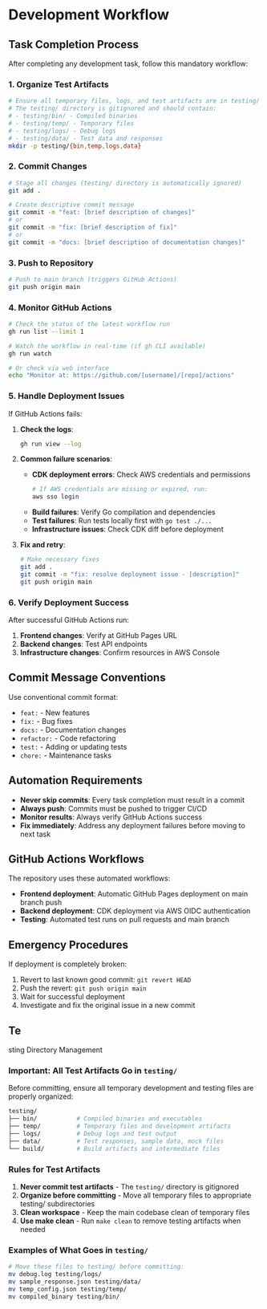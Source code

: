 # Development Workflow

## Task Completion Process

After completing any development task, follow this mandatory workflow:

### 1. Organize Test Artifacts
```bash
# Ensure all temporary files, logs, and test artifacts are in testing/ directory
# The testing/ directory is gitignored and should contain:
# - testing/bin/ - Compiled binaries
# - testing/temp/ - Temporary files
# - testing/logs/ - Debug logs
# - testing/data/ - Test data and responses
mkdir -p testing/{bin,temp,logs,data}
```

### 2. Commit Changes
```bash
# Stage all changes (testing/ directory is automatically ignored)
git add .

# Create descriptive commit message
git commit -m "feat: [brief description of changes]"
# or
git commit -m "fix: [brief description of fix]"
# or  
git commit -m "docs: [brief description of documentation changes]"
```

### 3. Push to Repository
```bash
# Push to main branch (triggers GitHub Actions)
git push origin main
```

### 4. Monitor GitHub Actions
```bash
# Check the status of the latest workflow run
gh run list --limit 1

# Watch the workflow in real-time (if gh CLI available)
gh run watch

# Or check via web interface
echo "Monitor at: https://github.com/[username]/[repo]/actions"
```

### 5. Handle Deployment Issues

If GitHub Actions fails:

1. **Check the logs**:
   ```bash
   gh run view --log
   ```

2. **Common failure scenarios**:
   - **CDK deployment errors**: Check AWS credentials and permissions
     ```bash
     # If AWS credentials are missing or expired, run:
     aws sso login
     ```
   - **Build failures**: Verify Go compilation and dependencies
   - **Test failures**: Run tests locally first with `go test ./...`
   - **Infrastructure issues**: Check CDK diff before deployment

3. **Fix and retry**:
   ```bash
   # Make necessary fixes
   git add .
   git commit -m "fix: resolve deployment issue - [description]"
   git push origin main
   ```

### 6. Verify Deployment Success

After successful GitHub Actions run:

1. **Frontend changes**: Verify at GitHub Pages URL
2. **Backend changes**: Test API endpoints
3. **Infrastructure changes**: Confirm resources in AWS Console

## Commit Message Conventions

Use conventional commit format:
- `feat:` - New features
- `fix:` - Bug fixes  
- `docs:` - Documentation changes
- `refactor:` - Code refactoring
- `test:` - Adding or updating tests
- `chore:` - Maintenance tasks

## Automation Requirements

- **Never skip commits**: Every task completion must result in a commit
- **Always push**: Commits must be pushed to trigger CI/CD
- **Monitor results**: Always verify GitHub Actions success
- **Fix immediately**: Address any deployment failures before moving to next task

## GitHub Actions Workflows

The repository uses these automated workflows:
- **Frontend deployment**: Automatic GitHub Pages deployment on main branch push
- **Backend deployment**: CDK deployment via AWS OIDC authentication
- **Testing**: Automated test runs on pull requests and main branch

## Emergency Procedures

If deployment is completely broken:
1. Revert to last known good commit: `git revert HEAD`
2. Push the revert: `git push origin main`
3. Wait for successful deployment
4. Investigate and fix the original issue in a new commit
## Te
sting Directory Management

### Important: All Test Artifacts Go in `testing/`

Before committing, ensure all temporary development and testing files are properly organized:

```bash
testing/
├── bin/           # Compiled binaries and executables
├── temp/          # Temporary files and development artifacts  
├── logs/          # Debug logs and test output
├── data/          # Test responses, sample data, mock files
└── build/         # Build artifacts and intermediate files
```

### Rules for Test Artifacts

1. **Never commit test artifacts** - The `testing/` directory is gitignored
2. **Organize before committing** - Move all temporary files to appropriate testing/ subdirectories
3. **Clean workspace** - Keep the main codebase clean of temporary files
4. **Use make clean** - Run `make clean` to remove testing artifacts when needed

### Examples of What Goes in `testing/`

```bash
# Move these files to testing/ before committing:
mv debug.log testing/logs/
mv sample_response.json testing/data/
mv temp_config.json testing/temp/
mv compiled_binary testing/bin/
```